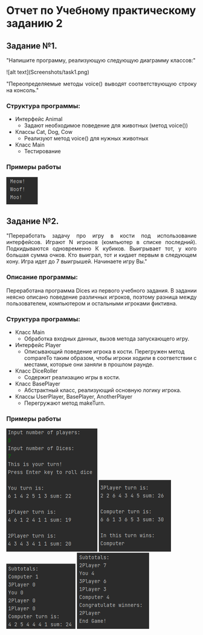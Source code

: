 # Отчет по Учебному практическому заданию 2 
  
## Задание №1.
<p align="justify">
"Напишите программу, реализующую следующую диаграмму классов:"</p>
![alt text](Screenshots/task1.png)
<p align="justify">
"Переопределяемые методы voice() выводят соответствующую строку на консоль."</p>

### Структура программы:  
* Интерфейс Animal
    * Задают необходимое поведение для животных (метод voice())
* Классы Cat, Dog, Cow
    * Реализуют метод voice() для нужных животных
* Класс Main
    * Тестирование
    
### Примеры работы
![alt text](Screenshots/Animal1.png)

## Задание №2.
<p align="justify">
"Переработать задачу про игру в кости под использование интерфейсов.
Играют N игроков (компьютер в списке последний). Подкидываются
одновременно К кубиков. Выигрывает тот, у кого большая сумма очков.
Кто выиграл, тот и кидает первым в следующем кону. Игра идет до 7
выигрышей. Начинаете игру Вы."  </p>

### Описание программы:
<p align="justify">
Переработана программа Dices из первого учебного задания. В задании неясно описано поведение различных игроков, поэтому разница между пользователем, компьютером и
остальными игроками фиктивна.</p>

### Структура программы:  
* Класс Main
    * Обработка входных данных, вызов метода запускающего игру.
* Интерфейс Player
    * Описывающий поведение игрока в кости. Перегружен метод compareTo таким образом, чтобы игроки ходили в соответствии с местами, которые они заняли в прошлом раунде.  
* Класс DiceRoller
    * Содержит реализацию игры в кости.
* Класс BasePlayer
    * Абстрактный класс, реализующий основную логику игрока.
* Классы UserPlayer, BasePlayer, AnotherPlayer
    * Перегружают метод makeTurn.

### Примеры работы
![alt text](Screenshots/DiceRoller1.png)
![alt text](Screenshots/DiceRoller2.png)
![alt text](Screenshots/DiceRoller3.png)
![alt text](Screenshots/DiceRoller4.png)
